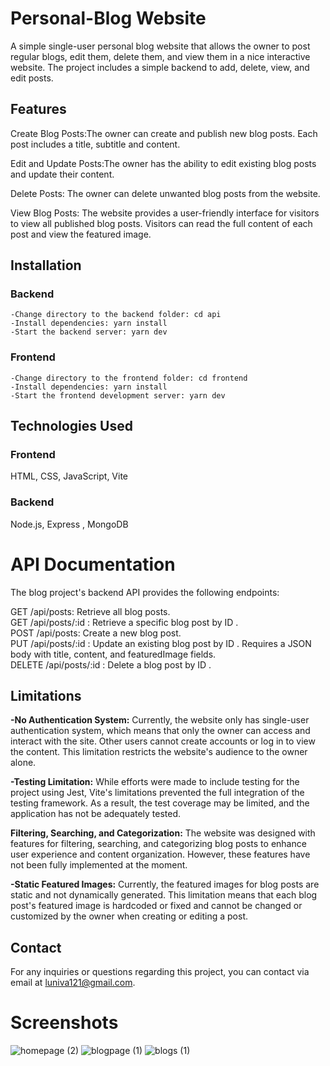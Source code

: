 # Personal-Blog Website

A simple single-user personal blog website that allows the owner to post regular blogs, edit them, delete them, and view them in a nice interactive website. The project includes a simple backend to add, delete, view, and edit posts.

## Features
Create Blog Posts:The owner can create and publish new blog posts. Each post includes a title, subtitle and content.

Edit and Update Posts:The owner has the ability to edit existing blog posts and update their content.

Delete Posts: The owner can delete unwanted blog posts from the website.

View Blog Posts: The website provides a user-friendly interface for visitors to view all published blog posts. Visitors can read the full content of each post and view the featured image.

## Installation
  ### Backend
    -Change directory to the backend folder: cd api
    -Install dependencies: yarn install
    -Start the backend server: yarn dev
  ### Frontend
    -Change directory to the frontend folder: cd frontend
    -Install dependencies: yarn install
    -Start the frontend development server: yarn dev

## Technologies Used
 ### Frontend
  HTML, CSS, JavaScript, Vite 
  ### Backend
  Node.js, Express , MongoDB 




# API Documentation
The blog project's backend API provides the following endpoints:<br/>

 GET /api/posts:  Retrieve all blog posts.<br/>
 GET /api/posts/:id :  Retrieve a specific blog post by ID .<br/>
 POST /api/posts: Create a new blog post. <br/>
 PUT /api/posts/:id : Update an existing blog post by ID . Requires a JSON body with title, content, and featuredImage fields.<br/>
 DELETE /api/posts/:id : Delete a blog post by ID .<br/>

## Limitations
  **-No Authentication System:**  Currently, the website only has single-user authentication system, which means that only the owner can access and interact with the site. Other users cannot create accounts or log in to        view the content. This limitation restricts the website's audience to the owner alone.<br/>
  
  **-Testing Limitation:**  While efforts were made to include testing for the project using Jest, Vite's limitations prevented the full integration of the testing framework. As a result, the test coverage may be limited, and  the application has not be adequately tested.<br/>
  
  **Filtering, Searching, and Categorization:** The website was designed with features for filtering, searching, and categorizing blog posts to enhance user experience and content organization. However, these features have not been fully implemented at the moment. <br/>
  
  **-Static Featured Images:** Currently, the featured images for blog posts are static and not dynamically generated. This limitation means that each blog post's featured image is hardcoded or fixed and cannot be changed or customized by the owner when creating or editing a post. <br/>



## Contact
For any inquiries or questions regarding this project, you can contact via email at luniva121@gmail.com.

# Screenshots<br/>

![homepage (2)](https://github.com/zeph11/Personal-Blog/assets/67690169/9a58c0ed-ad81-4ecb-994f-6cd134f719ff)
![blogpage (1)](https://github.com/zeph11/Personal-Blog/assets/67690169/56655a96-4be3-47c2-ab37-0cf3f7d24b1b)
![blogs (1)](https://github.com/zeph11/Personal-Blog/assets/67690169/1b6dff20-6635-4539-a643-85b7cef48d38)
